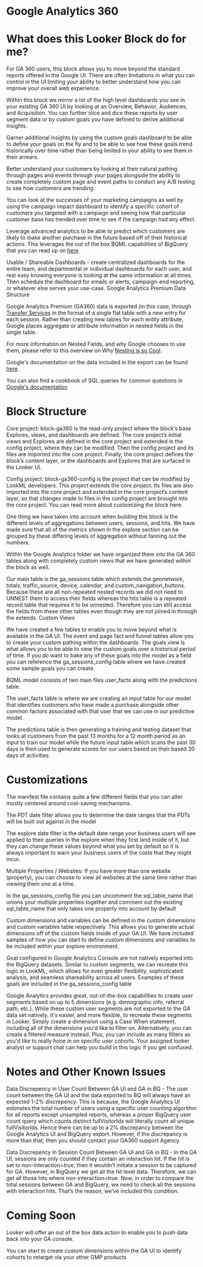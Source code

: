 # Google Analytics 360

# What does this Looker Block do for me?

For GA 360 users, this block allows you to move beyond the standard reports offered in the Google UI. There are often limitations in what you can control in the UI limiting your ability to better understand how you can improve your overall web experience.

Within this block we mirror a lot of the high level dashboards you see in your existing GA 360 UI by looking at an Overview, Behavior, Audiences, and Acquisition. You can further slice and dice these reports by user segment data or by custom goals you have defined to derive additional insights.

Garner additional insights by using the custom goals dashboard to be able to define your goals on the fly and to be able to see how these goals trend historically over time rather than being limited in your ability to see them in their arrears.

Better understand your customers by looking at their natural pathing through pages and events through your pages alongside the ability to create completely custom page and event paths to conduct any A/B testing to see how customers are trending.

You can look at the successes of your marketing campaigns as well by using the campaign impact dashboard to identify a specific cohort of customers you targeted with a campaign and seeing how that particular customer base has trended over time to see if the campaign had any effect.

Leverage advanced analytics to be able to predict which customers are likely to make another purchase in the future based off of their historical actions. This leverages the out of the box BQML capabilities of BigQuery that you can read up on [here](https://cloud.google.com/bigquery-ml/docs/getting-started)

Usable / Shareable Dashboards - create centralized dashboards for the entire team, and departmental or individual dashboards for each user, and rest easy knowing everyone is looking at the same information at all times. Then schedule the dashboard for emails or alerts, campaign-end reporting, or whatever else serves your use-case.
Google Analytics Premium Data Structure

Google Analytics Premium (GA360) data is exported (in this case, through [Transfer Services](https://cloud.google.com/bigquery/transfer/) in the format of a single flat table with a new entry for each session. Rather than creating new tables for each entity attribute, Google places aggregate or attribute information in nested fields in the single table.

For more information on Nested Fields, and why Google chooses to use them, please refer to this overview on Why [Nesting is so Cool](https://discourse.looker.com/t/why-nesting-is-so-cool/4182).

Google's documentation on the data included in the export can be found [here](https://support.google.com/analytics/answer/3437719?hl=en).

You can also find a cookbook of SQL queries for common questions in [Google's documentation](https://support.google.com/analytics/answer/4419694?hl=en&ref_topic=3416089#query6_SequenceOfHits)


# Block Structure
Core project: block-ga360 is the read-only project where the block’s base Explores, views, and dashboards are defined. The core project’s initial views and Explores are defined in the core project and extended in the config project, where they can be modified. Then the config project and its files are imported into the core project. Finally, the core project defines the block’s content layer, or the dashboards and Explores that are surfaced in the Looker UI.

Config project: block-ga360-config is the project that can be modified by LookML developers. This project extends the core project. Its files are also imported into the core project and extended in the core project’s content layer, so that changes made to files in the config project are brought into the core project. You can read more about customizing the block here.

One thing we have taken into account when building this block is the different levels of aggregations between users, sessions, and hits. We have made sure that all of the metrics shown in the explore section can be grouped by these differing levels of aggregation without fanning out the numbers.

Within the Google Analytics folder we have organized them into the GA 360 tables along with completely custom views that we have generated within the block as well.

Our main table is the ga_sessions table which extends the geonetwork, totals, traffic_source, device, calendar, and custom_navigation_buttons. Because these are all non-repeated nested records we did not need to UNNEST them to access their fields whereas the hits table is a repeated record table that requires it to be unnested. Therefore you can still access the fields from these other tables even though they are not joined in through the extends.
Custom Views

We have created a few tables to enable you to move beyond what is available in the GA UI. The event and page fact and funnel tables allow you to create your custom pathing within the dashboards.
The goals view is what allows you to be able to view the custom goals over a historical period of time. If you do want to bake any of these goals into the model as a field you can reference the ga_sessions_config table where we have created some sample goals you can create.

BQML model consists of two main files user_facts along with the predictions table.

  The user_facts table is where we are creating an input table for our model that identifies customers who have made a purchase alongside other common factors associated with that user that we can use in our predictive model.

  The predictions table is then generating a training and testing dataset that looks at customers from the past 13 months for a 12 month period as an input to train our model while the future input table which scans the past 30 days is then used to generate scores for our users based on their based 30 days of activities.

# Customizations

The manifest file contains quite a few different fields that you can alter mostly centered around cost-saving mechanisms.

  The PDT date filter allows you to determine the date ranges that the PDTs will be built out against in the model

  The explore date filter is the default date range your business users will see applied to their queries in the explore when they first land inside of it, but they can change these values beyond what you set by default so it is always important to warn your business  users of the costs that they might incur.

Multiple Properties / Websites: If you have more than one website (property), you can choose to view all websites at the same time rather than viewing them one at a time.

  In the ga_sessions_config file you can uncomment the sql_table_name that unions your multiple properties together and comment out the existing sql_table_name that only takes one property into account by default

Custom dimensions and variables can be defined in the custom dimensions and custom variables table respectively. This allows you to generate actual dimensions off of the custom fields inside of your GA UI. We have included samples of how you can start to define custom dimensions and variables to be included within your explore environment.

Goal configured in Google Analytics Console are not natively exported into the BigQuery datasets. Similar to custom segments, we can recreate this logic in LookML, which allows for even greater flexibility, sophisticated analysis, and seamless shareability across all users. Examples of these goals are included in the ga_sessions_config table

Google Analytics provides great, out-of-the-box capabilities to create user segments based on up to 5 dimensions (e.g. demographic info, referral path, etc.). While these custom user segments are not exported to the GA data set natively, it's easier, and more flexible, to recreate these segments in Looker. Simply create a dimension using a Case When statement, including all of the dimensions you'd like to filter on. Alternatively, you can create a filtered measure instead. Plus, you can include as many filters as you'd like to really hone in on specific user cohorts. Your assigned looker analyst or support chat can help you build in this logic if you get confused.

# Notes and Other Known Issues

Data Discrepency in User Count Between GA UI and GA in BQ - The user count between the GA UI and the data exported to BQ will always have an expected 1-2% discrepency. This is because, the Google Analytics UI estimates the total number of users using a specific user counting algorithm for all reports except unsampled reports, whereas a proper BigQuery user count query which counts distinct fullVisitorIds will literally count all unique fullVisitorIds. Hence there can be up to a 2% discrepancy between the Google Analytics UI and BigQuery export. However, if the discrepancy is more than that, then you should contact your GA360 support Agency.

Data Discrepency in Session Count Between GA UI and GA in BQ - In the GA UI, sessions are only counted if they contain an interaction hit. If the hit is set to non-interaction=true, then it wouldn’t initiate a session to be captured for GA. However, in BigQuery we get all the hit level data. Therefore, we can get all those hits where non-interaction=true. Now, in order to compare the total sessions between GA and BigQuery, we need to check all the sessions with interaction hits. That’s the reason, we’ve included this condition.

# Coming Soon
Looker will offer an out of the box data action to enable you to push data back into your GA console.

  You can start to create custom dimensions within the GA UI to identify cohorts to retarget via your other GMP products
